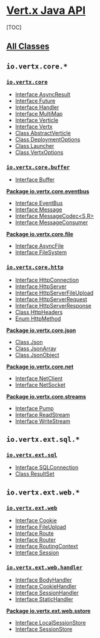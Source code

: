 # [Vert.x Java API](http://vertx.io/docs/apidocs/)

[TOC]

## [All Classes](https://vertx.io/docs/apidocs/allclasses-frame.html)

## `io.vertx.core.*`

### [`io.vertx.core`](http://vertx.io/docs/apidocs/io/vertx/core/package-summary.html)

- [Interface AsyncResult<T>](http://vertx.io/docs/apidocs/io/vertx/core/AsyncResult.html)
- [Interface Future<T>](https://vertx.io/docs/apidocs/io/vertx/core/Future.html)
- [Interface Handler<E>](http://vertx.io/docs/apidocs/io/vertx/core/Handler.html)
- [Interface MultiMap](http://vertx.io/docs/apidocs/io/vertx/core/MultiMap.html)
- [Interface Verticle](https://vertx.io/docs/apidocs/io/vertx/core/Verticle.html)
- [Interface Vertx](http://vertx.io/docs/apidocs/io/vertx/core/Vertx.html)
- [Class AbstractVerticle](https://vertx.io/docs/apidocs/io/vertx/core/AbstractVerticle.html)
- [Class DeploymentOptions](https://vertx.io/docs/apidocs/io/vertx/core/DeploymentOptions.html)
- [Class Launcher](https://vertx.io/docs/apidocs/io/vertx/core/Launcher.html)
- [Class VertxOptions](http://vertx.io/docs/apidocs/io/vertx/core/VertxOptions.html)

### [`io.vertx.core.buffer`](https://vertx.io/docs/apidocs/io/vertx/core/buffer/package-summary.html)

- [Interface Buffer](https://vertx.io/docs/apidocs/io/vertx/core/buffer/Buffer.html)

**[Package io.vertx.core.eventbus](https://vertx.io/docs/apidocs/io/vertx/core/eventbus/package-summary.html)**

- [Interface EventBus](https://vertx.io/docs/apidocs/io/vertx/core/eventbus/EventBus.html)
- [Interface Message<T>](https://vertx.io/docs/apidocs/io/vertx/core/eventbus/Message.html)
- [Interface MessageCodec<S,R>](https://vertx.io/docs/apidocs/io/vertx/core/eventbus/MessageCodec.html)
- [Interface MessageConsumer<T>](https://vertx.io/docs/apidocs/io/vertx/core/eventbus/MessageConsumer.html)

**[Package io.vertx.core.file](http://vertx.io/docs/apidocs/io/vertx/core/file/package-summary.html)**

- [Interface AsyncFile](http://vertx.io/docs/apidocs/io/vertx/core/file/AsyncFile.html)
- [Interface FileSystem](http://vertx.io/docs/apidocs/io/vertx/core/file/FileSystem.html)

### [`io.vertx.core.http`](http://vertx.io/docs/apidocs/io/vertx/core/http/package-summary.html)

- [Interface HttpConnection](http://vertx.io/docs/apidocs/io/vertx/core/http/HttpConnection.html)
- [Interface HttpServer](http://vertx.io/docs/apidocs/io/vertx/core/http/HttpServer.html)
- [Interface HttpServerFileUpload](http://vertx.io/docs/apidocs/io/vertx/core/http/HttpServerFileUpload.html)
- [Interface HttpServerRequest](http://vertx.io/docs/apidocs/io/vertx/core/http/HttpServerRequest.html)
- [Interface HttpServerResponse](http://vertx.io/docs/apidocs/io/vertx/core/http/HttpServerResponse.html)
- [Class HttpHeaders](http://vertx.io/docs/apidocs/io/vertx/core/http/HttpHeaders.html)
- [Enum HttpMethod](https://vertx.io/docs/apidocs/io/vertx/core/http/HttpMethod.html)

**[Package io.vertx.core.json](https://vertx.io/docs/apidocs/io/vertx/core/json/package-summary.html)**

- [Class Json](https://vertx.io/docs/apidocs/io/vertx/core/json/Json.html)
- [Class JsonArray](https://vertx.io/docs/apidocs/io/vertx/core/json/JsonArray.html)
- [Class JsonObject](https://vertx.io/docs/apidocs/io/vertx/core/json/JsonObject.html)

**[Package io.vertx.core.net](http://vertx.io/docs/apidocs/io/vertx/core/net/package-summary.html)**

- [Interface NetClient](http://vertx.io/docs/apidocs/io/vertx/core/net/NetClient.html)
- [Interface NetSocket](http://vertx.io/docs/apidocs/io/vertx/core/net/NetSocket.html)

**[Package io.vertx.core.streams](http://vertx.io/docs/apidocs/io/vertx/core/streams/package-summary.html)**

- [Interface Pump](http://vertx.io/docs/apidocs/io/vertx/core/streams/Pump.html)
- [Interface ReadStream<T>](http://vertx.io/docs/apidocs/io/vertx/core/streams/ReadStream.html)
- [Interface WriteStream<T>](http://vertx.io/docs/apidocs/io/vertx/core/streams/WriteStream.html)

## `io.vertx.ext.sql.*`

### [`io.vertx.ext.sql`](https://vertx.io/docs/apidocs/io/vertx/ext/sql/package-summary.html)

- [Interface SQLConnection](https://vertx.io/docs/apidocs/io/vertx/ext/sql/SQLConnection.html)
- [Class ResultSet](https://vertx.io/docs/apidocs/io/vertx/ext/sql/ResultSet.html)

## `io.vertx.ext.web.*`

### [`io.vertx.ext.web`](https://vertx.io/docs/apidocs/io/vertx/ext/web/package-summary.html)

- [Interface Cookie](https://vertx.io/docs/apidocs/io/vertx/ext/web/Cookie.html)
- [Interface FileUpload](https://vertx.io/docs/apidocs/io/vertx/ext/web/FileUpload.html)
- [Interface Route](https://vertx.io/docs/apidocs/io/vertx/ext/web/Route.html)
- [Interface Router](https://vertx.io/docs/apidocs/io/vertx/ext/web/Router.html)
- [Interface RoutingContext](https://vertx.io/docs/apidocs/io/vertx/ext/web/RoutingContext.html)
- [Interface Session](https://vertx.io/docs/apidocs/io/vertx/ext/web/Session.html)

### [`io.vertx.ext.web.handler`](https://vertx.io/docs/apidocs/io/vertx/ext/web/handler/package-summary.html)

- [Interface BodyHandler](https://vertx.io/docs/apidocs/io/vertx/ext/web/handler/BodyHandler.html)
- [Interface CookieHandler](https://vertx.io/docs/apidocs/io/vertx/ext/web/handler/CookieHandler.html)
- [Interface SessionHandler](https://vertx.io/docs/apidocs/io/vertx/ext/web/handler/SessionHandler.html)
- [Interface StaticHandler](https://vertx.io/docs/apidocs/io/vertx/ext/web/handler/StaticHandler.html)

**[Package io.vertx.ext.web.sstore](https://vertx.io/docs/apidocs/io/vertx/ext/web/sstore/package-summary.html)**

- [Interface LocalSessionStore](https://vertx.io/docs/apidocs/io/vertx/ext/web/sstore/LocalSessionStore.html)
- [Interface SessionStore](https://vertx.io/docs/apidocs/io/vertx/ext/web/sstore/SessionStore.html)